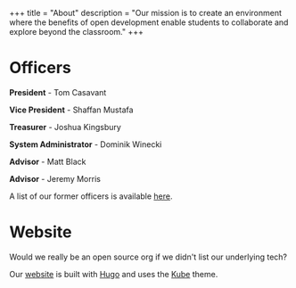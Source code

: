+++
title = "About"
description = "Our mission is to create an environment where the benefits of open development enable students to collaborate and explore beyond the classroom."
+++

# Officers

**President** - Tom Casavant

**Vice President** - Shaffan Mustafa

**Treasurer** - Joshua Kingsbury

**System Administrator** - Dominik Winecki

**Advisor** - Matt Black

**Advisor** - Jeremy Morris

A list of our former officers is available [here](/former-officers).


# Website

Would we really be an open source org if we didn't list our underlying tech?

Our [website](https://github.com/osuosc/website) is built with [Hugo](https://gohugo.io/) and uses the [Kube](https://github.com/jeblister/kube) theme.

